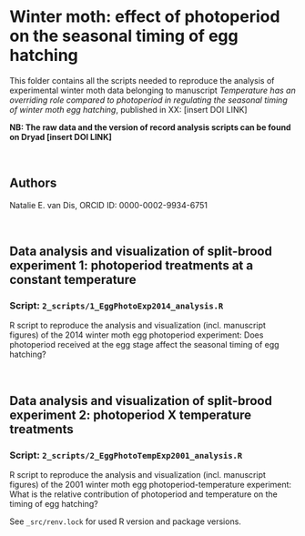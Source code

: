 # Winter moth: effect of photoperiod on the seasonal timing of egg hatching
This folder contains all the scripts needed to reproduce the analysis of experimental winter moth data belonging to manuscript _Temperature has an overriding role compared to photoperiod in regulating the seasonal timing of winter moth egg hatching_, published in XX: [insert DOI LINK]

**NB: The raw data and the version of record analysis scripts can be found on Dryad [insert DOI LINK]**

&nbsp;

## Authors
Natalie E. van Dis, ORCID ID: 0000-0002-9934-6751

&nbsp;

## Data analysis and visualization of split-brood experiment 1: photoperiod treatments at a constant temperature
### Script: ```2_scripts/1_EggPhotoExp2014_analysis.R```
R script to reproduce the analysis and visualization (incl. manuscript figures) of the 2014 winter moth egg photoperiod experiment: Does photoperiod received at the egg stage affect the seasonal timing of egg hatching?

&nbsp;

## Data analysis and visualization of split-brood experiment 2: photoperiod X temperature treatments
### Script: ```2_scripts/2_EggPhotoTempExp2001_analysis.R```
R script to reproduce the analysis and visualization (incl. manuscript figures) of the 2001 winter moth egg photoperiod-temperature experiment: What is the relative contribution of photoperiod and temperature on the timing of egg hatching?

See ```_src/renv.lock``` for used R version and package versions.
